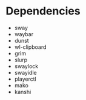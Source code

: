 # Dependencies

- sway
- waybar
- dunst
- wl-clipboard
- grim
- slurp
- swaylock
- swayidle
- playerctl
- mako
- kanshi
